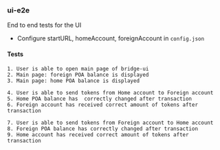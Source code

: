 ### ui-e2e
End to end tests for the UI

- Configure startURL, homeAccount, foreignAccount in ```config.json```

#### Tests

```
1. User is able to open main page of bridge-ui 
2. Main page: foreign POA balance is displayed 
3. Main page: home POA balance is displayed

4. User is able to send tokens from Home account to Foreign account
5. Home POA balance has  correctly changed after transaction
6. Foreign account has received correct amount of tokens after transaction

7. User is able to send tokens from Foreign account to Home account
8. Foreign POA balance has correctly changed after transaction
9. Home account has received correct amount of tokens after transaction
```
